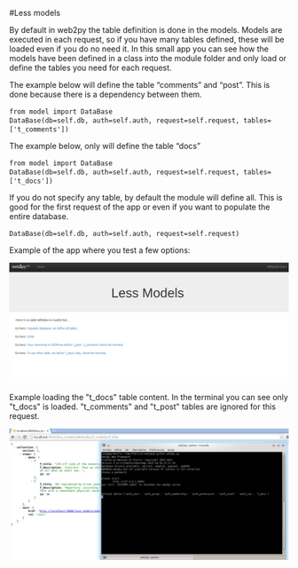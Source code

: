 #Less models

By default in web2py the table definition is done in the models. Models are executed in each request, so if you have many tables defined, these will be loaded  even if you do no need it. In this small app you can see how the models have been defined in a class into the module folder and only load or define the tables you need for each request.

The example below will define the table “comments” and “post”. This is done because there is a dependency between them.
```
from model import DataBase
DataBase(db=self.db, auth=self.auth, request=self.request, tables=['t_comments'])
```

The example below, only will define the table “docs”
```
from model import DataBase
DataBase(db=self.db, auth=self.auth, request=self.request, tables=['t_docs'])
```

If you do not specify any table, by default the module will define all. This is good for the first request of the app or even if you want to populate the entire database.
```
DataBase(db=self.db, auth=self.auth, request=self.request) 
```

Example of the app where you test a few options:

![Alt text](./less_models.png?raw=true "Example of the app")

Example loading the "t_docs" table content. In the terminal you can see only "t_docs" is loaded. "t_comments" and "t_post" tables are ignored for this request.

![Alt text](./less_models1.png?raw=true "Json loading docs table")